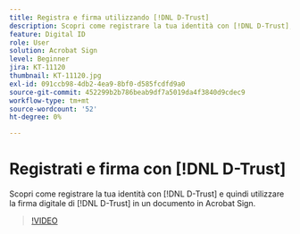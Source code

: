 ```yaml
---
title: Registra e firma utilizzando [!DNL D-Trust]
description: Scopri come registrare la tua identità con [!DNL D-Trust], quindi utilizzare la firma digitale [!DNL D-Trust] su un documento in Acrobat Sign
feature: Digital ID
role: User
solution: Acrobat Sign
level: Beginner
jira: KT-11120
thumbnail: KT-11120.jpg
exl-id: 091ccb98-4db2-4ea9-8bf0-d585fcdfd9a0
source-git-commit: 452299b2b786beab9df7a5019da4f3840d9cdec9
workflow-type: tm+mt
source-wordcount: '52'
ht-degree: 0%

---
```


# Registrati e firma con [!DNL D-Trust]

Scopri come registrare la tua identità con [!DNL D-Trust] e quindi utilizzare la firma digitale di [!DNL D-Trust] in un documento in Acrobat Sign.

>[!VIDEO](https://video.tv.adobe.com/v/3449152?quality=12&learn=on&hidetitle=true&captions=ita)
